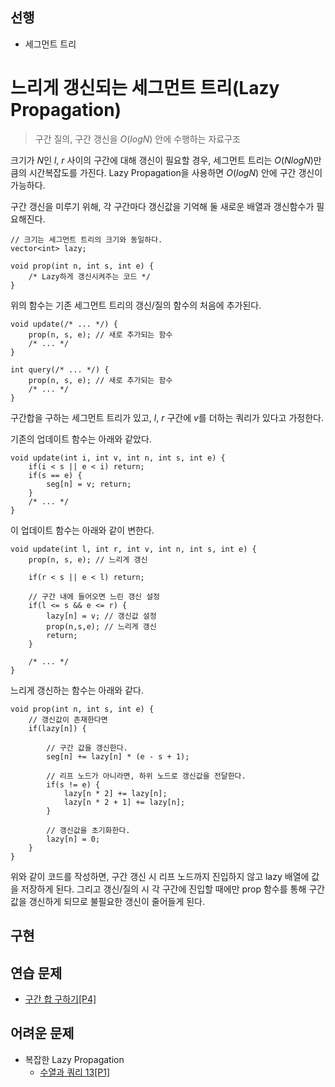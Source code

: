 ## 선행

- 세그먼트 트리

# 느리게 갱신되는 세그먼트 트리(Lazy Propagation)

> 구간 질의, 구간 갱신을 $O(logN)$ 안에 수행하는 자료구조

크기가 $N$인 $l$, $r$ 사이의 구간에 대해 갱신이 필요할 경우, 세그먼트 트리는 $O(NlogN)$만큼의 시간복잡도를 가진다. Lazy Propagation을 사용하면 $O(logN)$ 안에 구간 갱신이 가능하다.

구간 갱신을 미루기 위해, 각 구간마다 갱신값을 기억해 둘 새로운 배열과 갱신함수가 필요해진다.

```
// 크기는 세그먼트 트리의 크기와 동일하다.
vector<int> lazy;

void prop(int n, int s, int e) {
    /* Lazy하게 갱신시켜주는 코드 */
}
```

위의 함수는 기존 세그먼트 트리의 갱신/질의 함수의 처음에 추가된다.

```
void update(/* ... */) {
    prop(n, s, e); // 새로 추가되는 함수
    /* ... */
}
```
```
int query(/* ... */) {
    prop(n, s, e); // 새로 추가되는 함수
    /* ... */
}
```

구간합을 구하는 세그먼트 트리가 있고, $l$, $r$ 구간에 $v$를 더하는 쿼리가 있다고 가정한다.

기존의 업데이트 함수는 아래와 같았다.
```
void update(int i, int v, int n, int s, int e) {
    if(i < s || e < i) return;
    if(s == e) {
        seg[n] = v; return;
    }
    /* ... */
}
```

이 업데이트 함수는 아래와 같이 변한다.

```
void update(int l, int r, int v, int n, int s, int e) {
    prop(n, s, e); // 느리게 갱신
    
    if(r < s || e < l) return;

    // 구간 내에 들어오면 느린 갱신 설정
    if(l <= s && e <= r) {
        lazy[n] = v; // 갱신값 설정
        prop(n,s,e); // 느리게 갱신
        return;
    }

    /* ... */
}
```

느리게 갱신하는 함수는 아래와 같다.
```
void prop(int n, int s, int e) {
    // 갱신값이 존재한다면
    if(lazy[n]) {

        // 구간 값을 갱신한다.
        seg[n] += lazy[n] * (e - s + 1);

        // 리프 노드가 아니라면, 하위 노드로 갱신값을 전달한다.
        if(s != e) {
            lazy[n * 2] += lazy[n];
            lazy[n * 2 + 1] += lazy[n];
        }

        // 갱신값을 초기화한다.
        lazy[n] = 0;
    }
}
```

위와 같이 코드를 작성하면, 구간 갱신 시 리프 노드까지 진입하지 않고 lazy 배열에 값을 저장하게 된다. 그리고 갱신/질의 시 각 구간에 진입할 때에만 prop 함수를 통해 구간 값을 갱신하게 되므로 불필요한 갱신이 줄어들게 된다.

## 구현


## 연습 문제
- [구간 합 구하기[P4]](https://www.acmicpc.net/problem/10999)

## 어려운 문제
- 복잡한 Lazy Propagation
    - [수열과 쿼리 13[P1]](https://www.acmicpc.net/problem/13925)